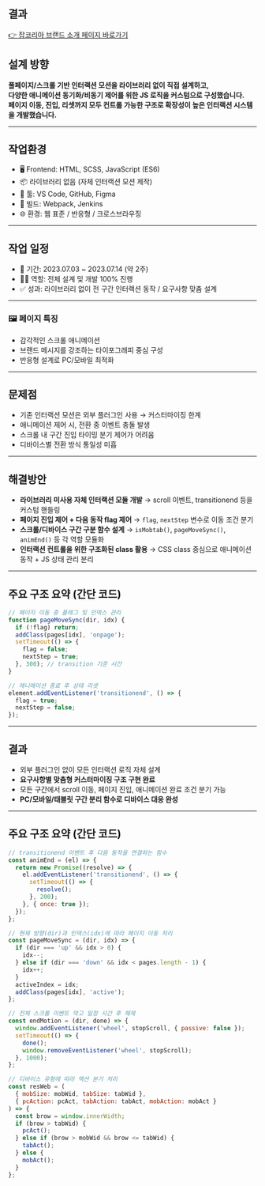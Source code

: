 ## 결과 
[👉 잡코리아 브랜드 소개 페이지 바로가기](https://www.jobkorea.co.kr/brand/)

## 설계 방향

**풀페이지/스크롤 기반 인터랙션 모션을 라이브러리 없이 직접 설계하고,  
다양한 애니메이션 동기화/비동기 제어를 위한 JS 로직을 커스텀으로 구성했습니다.  
페이지 이동, 진입, 리셋까지 모두 컨트롤 가능한 구조로 확장성이 높은 인터랙션 시스템을 개발했습니다.**

---

## 작업환경

- 🖥 Frontend: HTML, SCSS, JavaScript (ES6)
- 📦 라이브러리 없음 (자체 인터랙션 모션 제작)
- 🧰 툴: VS Code, GitHub, Figma
- 🔧 빌드: Webpack, Jenkins
- 🌐 환경: 웹 표준 / 반응형 / 크로스브라우징

---

## 작업 일정

- 📅 기간: 2023.07.03 ~ 2023.07.14 (약 2주)
- 👩‍💻 역할: 전체 설계 및 개발 100% 진행
- ✅ 성과: 라이브러리 없이 전 구간 인터랙션 동작 / 요구사항 맞춤 설계

---


### 🖼️ 페이지 특징

- 감각적인 스크롤 애니메이션  
- 브랜드 메시지를 강조하는 타이포그래피 중심 구성  
- 반응형 설계로 PC/모바일 최적화

---

## 문제점

- 기존 인터랙션 모션은 외부 플러그인 사용 → 커스터마이징 한계  
- 애니메이션 제어 시, 전환 중 이벤트 충돌 발생  
- 스크롤 내 구간 진입 타이밍 분기 제어가 어려움  
- 디바이스별 전환 방식 통일성 미흡

---

## 해결방안

- **라이브러리 미사용 자체 인터랙션 모듈 개발**
  → scroll 이벤트, transitionend 등을 커스텀 핸들링
- **페이지 진입 제어 + 다음 동작 flag 제어**
  → `flag`, `nextStep` 변수로 이동 조건 분기
- **스크롤/디바이스 구간 구분 함수 설계**
  → `isMobtab()`, `pageMoveSync()`, `animEnd()` 등 각 역할 모듈화
- **인터랙션 컨트롤을 위한 구조화된 class 활용**
  → CSS class 중심으로 애니메이션 동작 + JS 상태 관리 분리

---
## 주요 구조 요약 (간단 코드)

```js
// 페이지 이동 중 플래그 및 인덱스 관리
function pageMoveSync(dir, idx) {
  if (!flag) return;
  addClass(pages[idx], 'onpage');
  setTimeout(() => {
    flag = false;
    nextStep = true;
  }, 300); // transition 기준 시간
}

// 애니메이션 종료 후 상태 리셋
element.addEventListener('transitionend', () => {
  flag = true;
  nextStep = false;
});
```

---

## 결과

- 외부 플러그인 없이 모든 인터랙션 로직 자체 설계  
- **요구사항별 맞춤형 커스터마이징 구조 구현 완료**  
- 모든 구간에서 scroll 이동, 페이지 진입, 애니메이션 완료 조건 분기 가능  
- **PC/모바일/태블릿 구간 분리 함수로 디바이스 대응 완성**

---

## 주요 구조 요약 (간단 코드)

```js
// transitionend 이벤트 후 다음 동작을 연결하는 함수
const animEnd = (el) => {
  return new Promise((resolve) => {
    el.addEventListener('transitionend', () => {
      setTimeout(() => {
        resolve();
      }, 200);
    }, { once: true });
  });
};

// 현재 방향(dir)과 인덱스(idx)에 따라 페이지 이동 처리
const pageMoveSync = (dir, idx) => {
  if (dir === 'up' && idx > 0) {
    idx--;
  } else if (dir === 'down' && idx < pages.length - 1) {
    idx++;
  }
  activeIndex = idx;
  addClass(pages[idx], 'active');
};

// 전체 스크롤 이벤트 막고 일정 시간 후 해제
const endMotion = (dir, done) => {
  window.addEventListener('wheel', stopScroll, { passive: false });
  setTimeout(() => {
    done();
    window.removeEventListener('wheel', stopScroll);
  }, 1000);
};

// 디바이스 유형에 따라 액션 분기 처리
const resWeb = (
  { mobSize: mobWid, tabSize: tabWid },
  { pcAction: pcAct, tabAction: tabAct, mobAction: mobAct }
) => {
  const brow = window.innerWidth;
  if (brow > tabWid) {
    pcAct();
  } else if (brow > mobWid && brow <= tabWid) {
    tabAct();
  } else {
    mobAct();
  }
};
```
